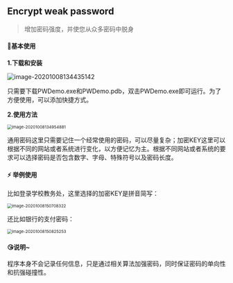 ## Encrypt weak password

> 增加密码强度，并使您从众多密码中脱身

#### 🚀基本使用

**1.下载和安装**

![image-20201008134435142](C:\Users\10463\AppData\Roaming\Typora\typora-user-images\image-20201008134435142.png)

只需要下载PWDemo.exe和PWDemo.pdb，双击PWDemo.exe即可运行。为了方便使用，可以添加快捷方式。

**2.使用方法**

<img src="C:\Users\10463\AppData\Roaming\Typora\typora-user-images\image-20201008134954881.png" alt="image-20201008134954881" style="zoom: 67%;" />

通用密码这里只需要记住一个经常使用的密码，可以尽量复杂；加密KEY这里可以根据不同的网站或者系统进行变化，以方便记忆为主。根据不同网站或者系统的要求可以选择密码是否包含数字、字母、特殊符号以及密码长度。

#### ⚡️ 举例使用

比如登录学校教务处，这里选择的加密KEY是拼音简写：

<img src="C:\Users\10463\AppData\Roaming\Typora\typora-user-images\image-20201008150708322.png" alt="image-20201008150708322" style="zoom:67%;" />

还比如银行的支付密码：

<img src="C:\Users\10463\AppData\Roaming\Typora\typora-user-images\image-20201008150825253.png" alt="image-20201008150825253" style="zoom:67%;" />

#### 😘说明~

程序本身不会记录任何信息，只是通过相关算法加强密码，同时保证密码的单向性和抗强碰撞性。
